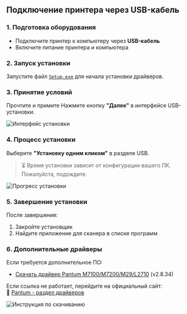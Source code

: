 ## Подключение принтера через USB-кабель

### 1. Подготовка оборудования
- Подключите принтер к компьютеру через **USB-кабель**
- Включите питание принтера и компьютера

### 2. Запуск установки
Запустите файл [`Setup.exe`](#) для начала установки драйверов.

### 3. Принятие условий
Прочтите и примите
Нажмите кнопку **"Далее"** в интерфейсе USB-установки.

![Интерфейс установки](https://github.com/user-attachments/assets/c31bb37d-8af2-4099-877e-08b510afb2eb)

### 4. Процесс установки
Выберите **"Установку одним кликом"** в разделе USB. 

> ⏳ Время установки зависит от конфигурации вашего ПК. Пожалуйста, подождите.

![Прогресс установки](https://github.com/user-attachments/assets/4ae11568-3eb9-4285-ac47-edb110441d9e)

### 5. Завершение установки
После завершения:
1. Закройте установщик
2. Найдите приложение для сканера в списке программ

### 6. Дополнительные драйверы
Если требуется дополнительное ПО:
- [Скачать драйвер Pantum M7100/M7200/M29/L2710](https://www.pantum.ru/wp-content/uploads/2025/02/pantum-m7100-m7200-m29-l2710-series-windows-driver-v2_8_34-cd.exe) (v2.8.34)

Если ссылка не работает, перейдите на официальный сайт:  
🔗 [Pantum - раздел драйверов](https://www.pantum.ru/service-and-support/driver/)

![Инструкция по скачиванию](https://github.com/user-attachments/assets/49465f8c-f57d-4b6f-a5f2-529caf791bf4)
